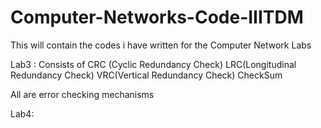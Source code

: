 # Computer-Networks-Code-IIITDM
This will contain the codes i have written for the Computer Network Labs

Lab3 : 
Consists of 
CRC (Cyclic Redundancy Check)
LRC(Longitudinal Redundancy Check)
VRC(Vertical Redundancy Check)
CheckSum

All are error checking mechanisms

Lab4:


